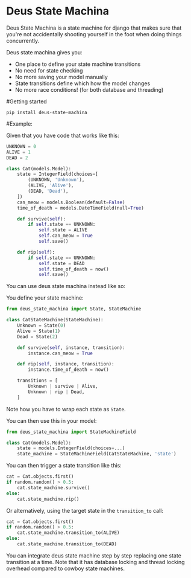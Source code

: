 Deus State Machina
==================

Deus State Machina is a state machine for django that makes sure that you're
not accidentally shooting yourself in the foot when doing things concurrently.

Deus state machina gives you:

 - One place to define your state machine transitions
 - No need for state checking
 - No more saving your model manually
 - State transitions define which how the model changes
 - No more race conditions!
    (for both database and threading)

#Getting started

```pip install deus-state-machina```

#Example:

Given that you have code that works like this:

```python
UNKNOWN = 0
ALIVE = 1
DEAD = 2

class Cat(models.Model):                
    state = IntegerField(choices=[
        (UNKNOWN, 'Unknown'), 
        (ALIVE, 'Alive'), 
        (DEAD, 'Dead'),
    ])
    can_meow = models.Boolean(default=False)
    time_of_death = models.DateTimeField(null=True)

    def survive(self):
        if self.state == UNKNOWN:
            self.state = ALIVE 
            self.can_meow = True
            self.save()

    def rip(self):
        if self.state == UNKNOWN: 
            self.state = DEAD 
            self.time_of_death = now()
            self.save()
```

You can use deus state machina instead like so:

You define your state machine:

```python
from deus_state_machina import State, StateMachine

class CatStateMachine(StateMachine):
    Unknown = State(0)
    Alive = State(1)
    Dead = State(2)

    def survive(self, instance, transition):
        instance.can_meow = True

    def rip(self, instance, transition):
        instance.time_of_death = now()

    transitions = [
        Unknown | survive | Alive,
        Unknown | rip | Dead,
    ]
```

Note how you have to wrap each state as `State`.

You can then use this in your model:
   
```python 
from deus_state_machina import StateMachineField

class Cat(models.Model):
    state = models.IntegerField(choices=...)
    state_machine = StateMachineField(CatStateMachine, 'state')
```
You can then trigger a state transition like this:

```python
cat = Cat.objects.first()
if random.random() > 0.5:
    cat.state_machine.survive()
else:
    cat.state_machine.rip()
```
Or alternatively, using the target state in the `transition_to` call:

```python
cat = Cat.objects.first()
if random.random() > 0.5:
    cat.state_machine.transition_to(ALIVE)
else:
    cat.state_machine.transition_to(DEAD)
```
You can integrate deus state machine step by step replacing
one state transition at a time. Note that it has database
locking and thread locking overhead compared to cowboy state
machines.
